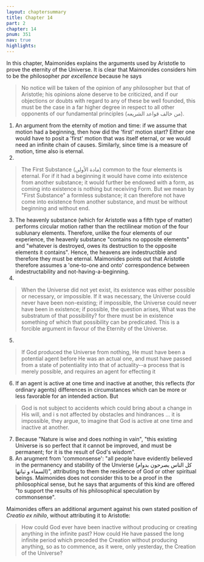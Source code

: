 ```yaml
---
layout: chaptersummary
title: Chapter 14
part: 2
chapter: 14
pnum: 351
nav: true
highlights: 
---
```


In this chapter, Maimonides explains the arguments used by Aristotle to prove the eternity of the Universe. It is clear that Maimonides considers him to be the philosopher _par excellence_ because he says
> No notice will be taken of the opinion of any philosopher but that of Aristotle; his opinions alone deserve to be criticized, and if our objections or doubts with regard to any of these be well founded, this must be the case in a far higher degree in respect to all other opponents of our fundamental principles (من خالف قواعد الشريعه).


1. An argument from the eternity of motion and time: if we assume that motion had a beginning, then how did the 'first' motion start? Either one would have to posit a 'first' motion that was itself eternal, or we would need an infinite chain of causes. Similarly, since time is a measure of motion, time also is eternal.
2. 
>The First Substance (مادة الأولى) common to the four elements is eternal. For if it had a beginning it would have come into existence from another substance; it would further be endowed with a form, as coming into existence is nothing but receiving Form. But we mean by "First Substance" a formless substance; it can therefore not have come into existence from another substance, and must be without beginning and without end.
3. The heavenly substance (which for Aristotle was a fifth type of matter) performs circular motion rather than the rectilinear motion of the four sublunary elements. Therefore, unlike the four elements of our experience, the heavenly substance "contains no opposite elements" and "whatever is destroyed, owes its destruction to the opposite elements it contains". Hence, the heavens are indestructible and therefore they must be eternal. Maimonides points out that Aristotle therefore assumes a 'one-to-one and onto' correspondence between indestructability and not-having-a-beginning.
4. 
> When the Universe did not yet exist, its existence was either possible or necessary, or impossible. If it was necessary, the Universe could never have been non-existing; if impossible, the Universe could never have been in existence; if possible, the question arises, What was the substratum of that possibility? for there must be in existence something of which that possibility can be predicated. This is a forcible argument in favour of the Eternity of the Universe.
5. 
> If God produced the Universe from nothing, He must have been a potential agent before He was an actual one, and must have passed from a state of potentiality into that of actuality--a process that is merely possible, and requires an agent for effecting it
6. If an agent is active at one time and inactive at another, this reflects (for ordinary agents) differences in circumstances which can be more or less favorable for an intended action. But 
> God is not subject to accidents which could bring about a change in His will, and i s not affected by obstacles and hindrances ... it is impossible, they argue, to imagine that God is active at one time and inactive at another.
7. Because "Nature is wise and does nothing in vain", "this existing Universe is so perfect that it cannot be improved, and must be permanent; for it is the result of God's wisdom".
8. An arugment from 'commonsense': "all people have evidently believed in the permanency and stability of the Unvierse (كل الناس يصرحون بدوام السماء و ثباتها)", attributing to them the residence of God or other spiritual beings. Maimonides does not consider this to be a proof in the philosophical sense, but he says that arguments of this kind are offered "to support the results of his philosophical speculation by commonsense". 

Maimonides offers an additional argument against his own stated position of _Creatio ex nihilo_, without attributing it to Aristotle: 
> How could God ever have been inactive without producing or creating anything in the infinite past? How could He have passed the long infinite period which preceded the Creation without producing anything, so as to commence, as it were, only yesterday, the Creation of the Universe?
